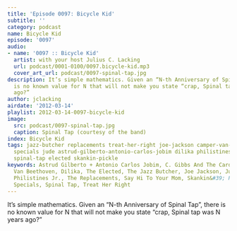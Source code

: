 ```yaml
---
title: 'Episode 0097: Bicycle Kid'
subtitle: ''
category: podcast
name: Bicycle Kid
episode: '0097'
audio:
- name: '0097 :: Bicycle Kid'
  artist: with your host Julius C. Lacking
  url: podcast/0001-0100/0097.bicycle-kid.mp3
  cover_art_url: podcast/0097-spinal-tap.jpg
description: It’s simple mathematics. Given an “N-th Anniversary of Spinal Tap”, there
  is no known value for N that will not make you state “crap, Spinal tap was N years
  ago?”
author: jclacking
airdate: '2012-03-14'
playlist: 2012-03-14-0097-bicycle-kid
image:
  src: podcast/0097-spinal-tap.jpg
  caption: Spinal Tap (courtesy of the band)
index: Bicycle Kid
tags: jazz-butcher replacements treat-her-right joe-jackson camper-van-beethoven say-hi-to-your-mom
  specials jude astrud-gilberto-antonio-carlos-jobim dilika philistines-jr mgmt c-gibbs-cardia-bros
  spinal-tap elected skankin-pickle
keywords: Astrud Gilberto + Antonio Carlos Jobim, C. Gibbs And The Cardia Bros., Camper
  Van Beethoven, Dilika, The Elected, The Jazz Butcher, Joe Jackson, Jude, MGMT, The
  Philistines Jr., The Replacements, Say Hi To Your Mom, Skankin&#39; Pickle, The
  Specials, Spinal Tap, Treat Her Right
---
```

It’s simple mathematics. Given an “N-th Anniversary of Spinal Tap”, there is no known value for N that will not make you state “crap, Spinal tap was N years ago?”
